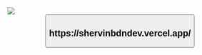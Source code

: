 <img src="https://github.com/shervinbdndev/shervinbdndev.vercel.app/blob/master/images/header%403x.png"  />

<center>
<button src="https://shervinbdndev.vercel.app/"><h2>https://shervinbdndev.vercel.app/</h2></button>
</center>